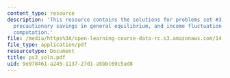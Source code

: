 ```yaml
---
content_type: resource
description: 'This resource contains the solutions for problems set #3 which includes
  precautionary savings in general equilibrium, and income fluctuation problem ? numerical
  computation.'
file: /media/https%3A/open-learning-course-data-rc.s3.amazonaws.com/14-453-macroeconomic-theory-iii-fall-2006/9e978461a245113727d1a5bbc69c5ad8_ps3_soln.pdf
file_type: application/pdf
resourcetype: Document
title: ps3_soln.pdf
uid: 9e978461-a245-1137-27d1-a5bbc69c5ad8
---
```

